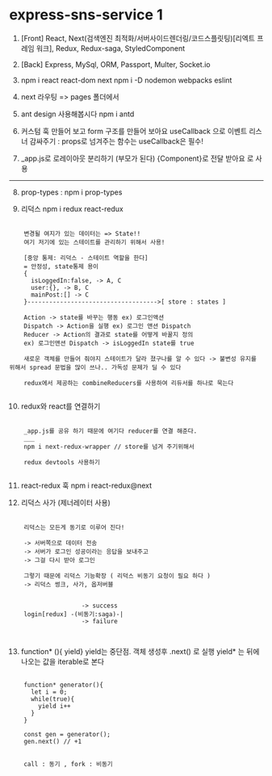 # express-sns-service 1

1. [Front] React, Next(검색엔진 최적화/서버사이드렌더링/코드스플릿팅)[리엑트 프레임 워크], Redux, Redux-saga, StyledComponent
2. [Back] Express, MySql, ORM, Passport, Multer, Socket.io

3. npm i react react-dom next
   npm i -D nodemon webpacks eslint

4. next 라우팅 => pages 폴더에서
5. ant design 사용해봅시다 npm i antd

6. 커스텀 훅 만들어 보고 form 구조를 만들어 보아요
 useCallback 으로 이벤트 리스너 감싸주기
 : props로 넘겨주는 함수는 useCallback은 필수!

7. _app.js로 로레이아웃 분리하기 (부모가 된다)
{Component}로 전달 받아요 <Component/>로 사용
___

8. prop-types : npm i prop-types

9. 리덕스 npm i redux react-redux
<pre>
  <code>
    변경될 여지가 있는 데이터는 => State!!
    여기 저기에 있는 스테이트를 관리하기 위해서 사용!

    [중앙 통제: 리덕스 - 스테이트 역할을 한다]
    = 안정성, state통제 용이
    {
      isLoggedIn:false, -> A, C
      user:{}, -> B, C
      mainPost:[] -> C
    }------------------------------------>[ store : states ]

    Action -> state를 바꾸는 행동 ex) 로그인액션
    Dispatch -> Action을 실행 ex) 로그인 앤션 Dispatch
    Reducer -> Action의 결과로 state를 어떻게 바꿀지 정의
    ex) 로그인앤션 Dispatch -> isLoggedIn state를 true

    새로운 객체를 만들어 줘야지 스테이트가 달라 졌구나를 알 수 있다 -> 불변성 유지를 위해서 spread 문법을 많이 쓰나.. 가독성 문제가 딜 수 있다

    redux에서 제공하는 combineReducers를 사용하여 리듀서를 하나로 묵는다
  </code>
</pre>

10. redux와 react를 연결하기
<pre>
  <code>
    _app.js를 공유 하기 때문에 여기다 reducer를 연결 해준다.
    ___
    npm i next-redux-wrapper // store를 넘겨 주기위해서

    redux devtools 사용하기
  </code>
</pre>

11. react-redux 훅 npm i react-redux@next

12. 리덕스 사가 (제너레이터 사용)
<pre>
  <code>  
    리덕스는 모든게 동기로 이루어 진다!

    -> 서버쪽으로 데이터 전송
    -> 서버가 로그인 성공이라는 응답을 보내주고
    -> 그걸 다시 받아 로그인

    그렇기 때문에 리덕스 기능확장 ( 리덕스 비동기 요청이 필요 하다 )
    -> 리덕스 썽크, 사가, 옵저버블


                    -> success
    login[redux] -(비동기:saga)-|
                    -> failure

  </code>
</pre>

13. function* (){ yield} yield는 중단점. 객체 생성후 .next() 로 실행
yield* 는 뒤에 나오는 값을 iterable로 본다
<pre>
  <code>
    function* generator(){
      let i = 0;
      while(true){
        yield i++
      }
    }

    const gen = generator();
    gen.next() // +1


    call : 동기 , fork : 비동기
  </code>
</pre>
